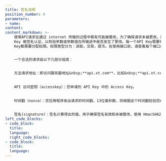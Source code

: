 ```yaml
---
title: 签名说明
position_number: 4
parameters:
- name:
content:
content_markdown: >-
    使用API请求在通过 internet 传输的过程中极有可能被篡改，为了确保请求未被更改，除公共接口（基础信息，行情数据）外的私有接口均必须使用您的 API
    Key 做签名认证，以校验参数或参数值在传输途中是否发生了更改。每一个API Key需要有适当的权限才能访问相应的接口。每个新创建的API
    Key都需要分配权限。权限类型分为：读取，交易，提币。在使用接口前，请查看每个接口的权限类型，并确认你的API Key有相应的权限。


    一个合法的请求由以下几部分组成：
    
    
    方法请求地址：即访问服务器地址&nbsp;**api.xt.com**，比如&nbsp;**api.xt.com/trade/api/v1/order**。
    
    
    API 访问密钥（accesskey）：您申请的 API Key 中的 Access Key。
    
    
    时间戳（nonce）：您应用程序发出请求的时间戳，13位毫秒数，将根据这个时间戳检验您API请求的有效性。
    
    
    签名(signature)：签名计算得出的值，用于确保签名有效和未被篡改，使用 HmacSHA256。
left_code_blocks:
- code_block:
  title:
  language:
  right_code_blocks:
- code_block:
  title:
  language:
---
```



